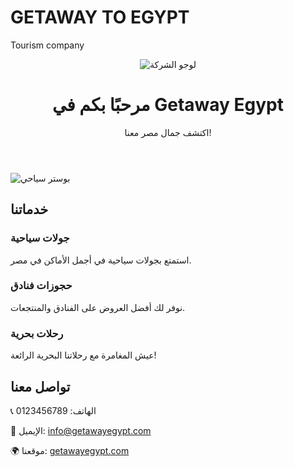 # GETAWAY TO EGYPT
Tourism company 
    <!-- هيدر مع اللوجو -->
<header>
    <img src="logo.png" alt="لوجو الشركة" class="logo">
    <h1>مرحبًا بكم في Getaway Egypt</h1>
    <p>اكتشف جمال مصر معنا!</p>
</header>

<!-- بوستر سياحي -->
<img src="poster.jpg" alt="بوستر سياحي" class="banner">

<!-- الخدمات -->
<div class="container">
    <h2>خدماتنا</h2>
    <div class="services">
        <div class="service-box">
            <h3>جولات سياحية</h3>
            <p>استمتع بجولات سياحية في أجمل الأماكن في مصر.</p>
        </div>
        <div class="service-box">
            <h3>حجوزات فنادق</h3>
            <p>نوفر لك أفضل العروض على الفنادق والمنتجعات.</p>
        </div>
        <div class="service-box">
            <h3>رحلات بحرية</h3>
            <p>عيش المغامرة مع رحلاتنا البحرية الرائعة!</p>
        </div>
    </div>
</div>

<!-- تواصل معنا -->
<div class="contact">
    <h2>تواصل معنا</h2>
    <p>📞 الهاتف: 0123456789</p>
    <p>📧 الإيميل: <a href="info@getawayegypt.com">info@getawayegypt.com</a></p>
    <p>🌍 موقعنا: <a href="https://getawayegypt.com">getawayegypt.com</a></p>
</div>
